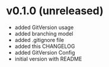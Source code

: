 
# v0.1.0 (unreleased)

 * added GitVersion usage
 * added branching model
 * added .gitignore file
 * added this CHANGELOG
 * added GitVersion Config
 * initial version with README
